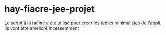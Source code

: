 hay-fiacre-jee-projet
=====================
Le script à la racine a été utilisé pour créer les tables minimalistes de l'appli.
Ils vont être amelioré incessemment
